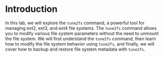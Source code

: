 # Introduction

In this lab, we will explore the `tune2fs` command, a powerful tool for managing ext2, ext3, and ext4 file systems. The `tune2fs` command allows you to modify various file system parameters without the need to unmount the file system. We will first understand the `tune2fs` command, then learn how to modify the file system behavior using `tune2fs`, and finally, we will cover how to backup and restore file system metadata with `tune2fs`.
